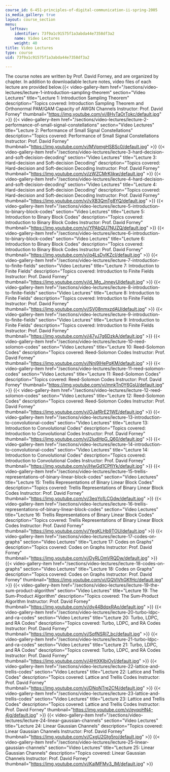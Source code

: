 ```yaml
---
course_id: 6-451-principles-of-digital-communication-ii-spring-2005
is_media_gallery: true
layout: course_section
menu:
  leftnav:
    identifier: 73f9a1c91575f1a3abda44e7358df3a2
    name: Video Lectures
    weight: 40
title: Video Lectures
type: course
uid: 73f9a1c91575f1a3abda44e7358df3a2

---
```


The course notes are written by Prof. David Forney, and are organized by chapter. In addition to downloadable lecture notes, video files of each lecture are provided below.{{< video-gallery-item href="/sections/video-lectures/lecture-1-introduction-sampling-theorem" section="Video Lectures" title="Lecture 1: Introduction Sampling Theorem" description="Topics covered: Introduction Sampling Theorem and Orthonormal PAM/QAM Capacity of AWGN Channels Instructor: Prof. David Forney" thumbnail="https://img.youtube.com/vi/8HvTaOrTokc/default.jpg" >}} {{< video-gallery-item href="/sections/video-lectures/lecture-2-performance-of-small-signal-constellations" section="Video Lectures" title="Lecture 2: Performance of Small Signal Constellations" description="Topics covered: Performance of Small Signal Constellations Instructor: Prof. David Forney" thumbnail="https://img.youtube.com/vi/MVpmgHSBSc0/default.jpg" >}} {{< video-gallery-item href="/sections/video-lectures/lecture-3-hard-decision-and-soft-decision-decoding" section="Video Lectures" title="Lecture 3: Hard-decision and Soft-decision Decoding" description="Topics covered: Hard-decision and Soft-decision Decoding Instructor: Prof. David Forney" thumbnail="https://img.youtube.com/vi/zWZCMrKIikw/default.jpg" >}} {{< video-gallery-item href="/sections/video-lectures/lecture-4-hard-decision-and-soft-decision-decoding" section="Video Lectures" title="Lecture 4: Hard-decision and Soft-decision Decoding" description="Topics covered: Hard-decision and Soft-decision Decoding Instructor: Prof. David Forney" thumbnail="https://img.youtube.com/vi/vXB3QmTg8YQ/default.jpg" >}} {{< video-gallery-item href="/sections/video-lectures/lecture-5-introduction-to-binary-block-codes" section="Video Lectures" title="Lecture 5: Introduction to Binary Block Codes" description="Topics covered: Introduction to Binary Block Codes Instructor: Prof. David Forney" thumbnail="https://img.youtube.com/vi/YPAbQU7NUZQ/default.jpg" >}} {{< video-gallery-item href="/sections/video-lectures/lecture-6-introduction-to-binary-block-codes" section="Video Lectures" title="Lecture 6: Introduction to Binary Block Codes" description="Topics covered: Introduction to Binary Block Codes Instructor: Prof. David Forney" thumbnail="https://img.youtube.com/vi/q4LsDylKZcI/default.jpg" >}} {{< video-gallery-item href="/sections/video-lectures/lecture-7-introduction-to-finite-fields" section="Video Lectures" title="Lecture 7: Introduction to Finite Fields" description="Topics covered: Introduction to Finite Fields Instructor: Prof. David Forney" thumbnail="https://img.youtube.com/vi/d_Mg_JnnevU/default.jpg" >}} {{< video-gallery-item href="/sections/video-lectures/lecture-8-introduction-to-finite-fields" section="Video Lectures" title="Lecture 8: Introduction to Finite Fields" description="Topics covered: Introduction to Finite Fields Instructor: Prof. David Forney" thumbnail="https://img.youtube.com/vi/SV08nmxzdAU/default.jpg" >}} {{< video-gallery-item href="/sections/video-lectures/lecture-9-introduction-to-finite-fields" section="Video Lectures" title="Lecture 9: Introduction to Finite Fields" description="Topics covered: Introduction to Finite Fields Instructor: Prof. David Forney" thumbnail="https://img.youtube.com/vi/47yJ7g6DzkA/default.jpg" >}} {{< video-gallery-item href="/sections/video-lectures/lecture-10-reed-solomon-codes" section="Video Lectures" title="Lecture 10: Reed-Solomon Codes" description="Topics covered: Reed-Solomon Codes Instructor: Prof. David Forney" thumbnail="https://img.youtube.com/vi/Nnj9lHePqKM/default.jpg" >}} {{< video-gallery-item href="/sections/video-lectures/lecture-11-reed-solomon-codes" section="Video Lectures" title="Lecture 11: Reed-Solomon Codes" description="Topics covered: Reed-Solomon Codes Instructor: Prof. David Forney" thumbnail="https://img.youtube.com/vi/mnkTn0Y6GsU/default.jpg" >}} {{< video-gallery-item href="/sections/video-lectures/lecture-12-reed-solomon-codes" section="Video Lectures" title="Lecture 12: Reed-Solomon Codes" description="Topics covered: Reed-Solomon Codes Instructor: Prof. David Forney" thumbnail="https://img.youtube.com/vi/OJafRrE21WE/default.jpg" >}} {{< video-gallery-item href="/sections/video-lectures/lecture-13-introduction-to-convolutional-codes" section="Video Lectures" title="Lecture 13: Introduction to Convolutional Codes" description="Topics covered: Introduction to Convolutional Codes Instructor: Prof. David Forney" thumbnail="https://img.youtube.com/vi/2ludHpG_Q60/default.jpg" >}} {{< video-gallery-item href="/sections/video-lectures/lecture-14-introduction-to-convolutional-codes" section="Video Lectures" title="Lecture 14: Introduction to Convolutional Codes" description="Topics covered: Introduction to Convolutional Codes Instructor: Prof. David Forney" thumbnail="https://img.youtube.com/vi/HwGd1CPfIYk/default.jpg" >}} {{< video-gallery-item href="/sections/video-lectures/lecture-15-trellis-representations-of-binary-linear-block-codes" section="Video Lectures" title="Lecture 15: Trellis Representations of Binary Linear Block Codes" description="Topics covered: Trellis Representations of Binary Linear Block Codes Instructor: Prof. David Forney" thumbnail="https://img.youtube.com/vi/3eqYo1LCGdw/default.jpg" >}} {{< video-gallery-item href="/sections/video-lectures/lecture-16-trellis-representations-of-binary-linear-block-codes" section="Video Lectures" title="Lecture 16: Trellis Representations of Binary Linear Block Codes" description="Topics covered: Trellis Representations of Binary Linear Block Codes Instructor: Prof. David Forney" thumbnail="https://img.youtube.com/vi/YegKLHb9TOU/default.jpg" >}} {{< video-gallery-item href="/sections/video-lectures/lecture-17-codes-on-graphs" section="Video Lectures" title="Lecture 17: Codes on Graphs" description="Topics covered: Codes on Graphs Instructor: Prof. David Forney" thumbnail="https://img.youtube.com/vi/DyRLOmVRQDw/default.jpg" >}} {{< video-gallery-item href="/sections/video-lectures/lecture-18-codes-on-graphs" section="Video Lectures" title="Lecture 18: Codes on Graphs" description="Topics covered: Codes on Graphs Instructor: Prof. David Forney" thumbnail="https://img.youtube.com/vi/GQVlVhGKfHc/default.jpg" >}} {{< video-gallery-item href="/sections/video-lectures/lecture-19-the-sum-product-algorithm" section="Video Lectures" title="Lecture 19: The Sum-Product Algorithm" description="Topics covered: The Sum-Product Algorithm Instructor: Prof. David Forney" thumbnail="https://img.youtube.com/vi/dy44BdqxRAo/default.jpg" >}} {{< video-gallery-item href="/sections/video-lectures/lecture-20-turbo-ldpc-and-ra-codes" section="Video Lectures" title="Lecture 20: Turbo, LDPC, and RA Codes" description="Topics covered: Turbo, LDPC, and RA Codes Instructor: Prof. David Forney" thumbnail="https://img.youtube.com/vi/SqfNSRi7_bc/default.jpg" >}} {{< video-gallery-item href="/sections/video-lectures/lecture-21-turbo-ldpc-and-ra-codes" section="Video Lectures" title="Lecture 21: Turbo, LDPC, and RA Codes" description="Topics covered: Turbo, LDPC, and RA Codes Instructor: Prof. David Forney" thumbnail="https://img.youtube.com/vi/4HtXKIbiOvI/default.jpg" >}} {{< video-gallery-item href="/sections/video-lectures/lecture-22-lattice-and-trellis-codes" section="Video Lectures" title="Lecture 22: Lattice and Trellis Codes" description="Topics covered: Lattice and Trellis Codes Instructor: Prof. David Forney" thumbnail="https://img.youtube.com/vi/DNoNTre2Cf4/default.jpg" >}} {{< video-gallery-item href="/sections/video-lectures/lecture-23-lattice-and-trellis-codes" section="Video Lectures" title="Lecture 23: Lattice and Trellis Codes" description="Topics covered: Lattice and Trellis Codes Instructor: Prof. David Forney" thumbnail="https://img.youtube.com/vi/eyqoHN4-4jg/default.jpg" >}} {{< video-gallery-item href="/sections/video-lectures/lecture-24-linear-gaussian-channels" section="Video Lectures" title="Lecture 24: Linear Gaussian Channels" description="Topics covered: Linear Gaussian Channels Instructor: Prof. David Forney" thumbnail="https://img.youtube.com/vi/CxgU2Gtg5ro/default.jpg" >}} {{< video-gallery-item href="/sections/video-lectures/lecture-25-linear-gaussian-channels" section="Video Lectures" title="Lecture 25: Linear Gaussian Channels" description="Topics covered: Linear Gaussian Channels Instructor: Prof. David Forney" thumbnail="https://img.youtube.com/vi/KalMFMv3_IM/default.jpg" >}}